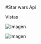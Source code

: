 #Star wars Api

Vistas

![Imagen](http://4.1m.yt/L3mFHI.png "Imagen")

![Imagen](http://4.1m.yt/6CJphyk.png "Imagen")

